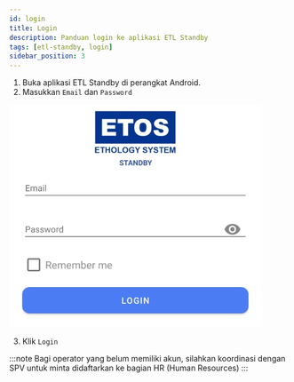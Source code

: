 ```yaml
---
id: login
title: Login
description: Panduan login ke aplikasi ETL Standby
tags: [etl-standby, login]
sidebar_position: 3
---
```

1. Buka aplikasi ETL Standby di perangkat Android.
2. Masukkan `Email` dan `Password`

![Login](./img/login.png)

3. Klik `Login`

:::note
Bagi operator yang belum memiliki akun, silahkan koordinasi dengan SPV untuk minta didaftarkan ke bagian HR (Human Resources)
:::